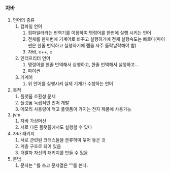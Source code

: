 ### 자바

1. 언어의 종류
   1. 컴파일 언어
      1. 컴파일러라는 번역기를 이용하여 명령어를 한번에 실행 시키는 언어
      2. 전체를 한꺼번에 기계어로 바꾸고 실행하기에 전체 실행속도는 빠르다(파이썬은 한줄 번역하고 실행하기에 램을 자주 들락날락해야 함)
      3. 자바, c++, c
   2. 인터프리터 언어
      1. 명령어를 한줄 번역해서 실행하고, 한줄 번역해서 실행하고...
      2. 파이썬
   3. 기계어
      1. 위 언어를 실행시켜 실제 기계가 수행하는 언어
2. 목적
   1. 플랫폼 호환성 문제
   2. 플랫폼 독립적인 언어 개발
   3. 메모리 사용량이 적고 플랫폼이 가지는 전자 제품에 사용가능
3. jvm
   1. 자바 가상머신
   2. 서로 다른 플랫폼에서도 실행할 수 있다
4. 자바 패키지
   1. 서로 관련된 크래스들을 분류하여 묶어 놓은 것
   2. 계층 구조로 되어 있음
   3. 개발자 자신의 패키지를 만들 수 있음
5. 문법
   1. 문자는 ''를 쓰고 문자열은 ""를 쓴다.